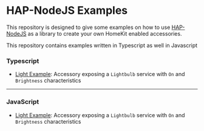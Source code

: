 # HAP-NodeJS Examples

This repository is designed to give some examples on how to use [HAP-NodeJS](https://github.com/homebridge/HAP-NodeJS)
as a library to create your own HomeKit enabled accessories.

This repository contains examples written in Typescript as well in Javascript

### Typescript

* [Light Example](./light-example-typescript): Accessory exposing a `Lightbulb` service with `On` and 
    `Brightness` characteristics

---

### JavaScript

* [Light Example](./light-example-javascript): Accessory exposing a `Lightbulb` service with `On` and 
    `Brightness` characteristics
